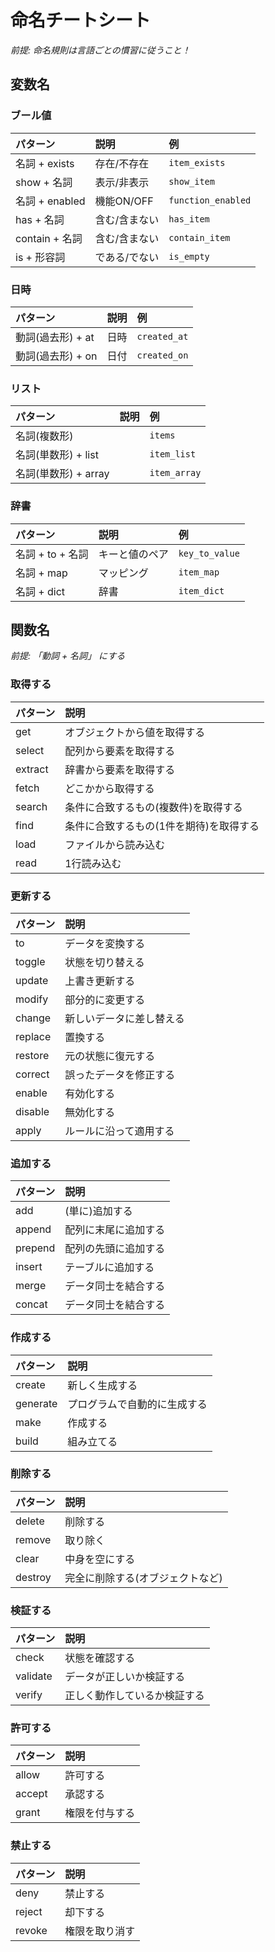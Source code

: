 # 命名チートシート
*前提: 命名規則は言語ごとの慣習に従うこと！*

## 変数名

### ブール値
| パターン | 説明 | 例 |
|:--|:--|:--|
| 名詞 + exists | 存在/不存在 | `item_exists` |
| show + 名詞 | 表示/非表示 | `show_item` |
| 名詞 + enabled | 機能ON/OFF | `function_enabled` |
| has + 名詞 | 含む/含まない | `has_item` |
| contain + 名詞 | 含む/含まない | `contain_item` |
| is + 形容詞 | である/でない | `is_empty`|

### 日時
| パターン | 説明 | 例 |
|:--|:--|:--|
| 動詞(過去形) + at | 日時 | `created_at` |
| 動詞(過去形) + on | 日付 | `created_on` |

### リスト
| パターン | 説明 | 例 |
|:--|:--|:--|
| 名詞(複数形) | | `items` |
| 名詞(単数形) + list |  | `item_list` |
| 名詞(単数形) + array |  | `item_array` |

### 辞書
| パターン | 説明 | 例 |
|:--|:--|:--|
| 名詞 + to + 名詞 | キーと値のペア | `key_to_value` |
| 名詞 + map | マッピング | `item_map` |
| 名詞 + dict | 辞書 | `item_dict` |

## 関数名
*前提: 「動詞 + 名詞」 にする*

### 取得する
| パターン | 説明 |
|:--|:--|
| get | オブジェクトから値を取得する |
| select | 配列から要素を取得する |
| extract | 辞書から要素を取得する |
| fetch | どこかから取得する |
| search | 条件に合致するもの(複数件)を取得する |
| find | 条件に合致するもの(1件を期待)を取得する |
| load| ファイルから読み込む |
| read | 1行読み込む |

### 更新する
| パターン | 説明 |
|:--|:--|
| to | データを変換する |
| toggle | 状態を切り替える |
| update | 上書き更新する |
| modify | 部分的に変更する |
| change | 新しいデータに差し替える |
| replace | 置換する |
| restore | 元の状態に復元する |
| correct | 誤ったデータを修正する |
| enable | 有効化する |
| disable | 無効化する |
| apply | ルールに沿って適用する |

### 追加する
| パターン | 説明 |
|:--|:--|
| add | (単に)追加する |
| append | 配列に末尾に追加する |
| prepend | 配列の先頭に追加する |
| insert | テーブルに追加する |
| merge | データ同士を結合する |
| concat | データ同士を結合する |

### 作成する
| パターン | 説明 |
|:--|:--|
| create | 新しく生成する |
| generate | プログラムで自動的に生成する |
| make | 作成する |
| build | 組み立てる |

### 削除する
| パターン | 説明 |
|:--|:--|
| delete | 削除する |
| remove | 取り除く |
| clear | 中身を空にする |
| destroy | 完全に削除する(オブジェクトなど) |

### 検証する
| パターン | 説明 |
|:--|:--|
| check | 状態を確認する |
| validate | データが正しいか検証する |
| verify | 正しく動作しているか検証する |

### 許可する
| パターン | 説明 |
|:--|:--|
| allow | 許可する |
| accept | 承認する |
| grant | 権限を付与する |

### 禁止する
| パターン | 説明 |
|:--|:--|
| deny | 禁止する |
| reject | 却下する |
| revoke | 権限を取り消す |
